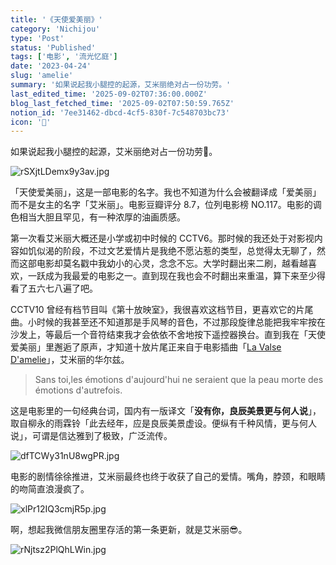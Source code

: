 ```yaml
---
title: '《天使爱美丽》'
category: 'Nichijou'
type: 'Post'
status: 'Published'
tags: ['电影', '流光忆庭']
date: '2023-04-24'
slug: 'amelie'
summary: '如果说起我小腿控的起源，艾米丽绝对占一份功劳。'
last_edited_time: '2025-09-02T07:36:00.000Z'
blog_last_fetched_time: '2025-09-02T07:50:59.765Z'
notion_id: '7ee31462-dbcd-4cf5-830f-7c548703bc73'
icon: '🏐'
---
```


如果说起我小腿控的起源，艾米丽绝对占一份功劳🫣。

![rSXjtLDemx9y3av.jpg](https://cdn.sa.net/2024/03/16/rSXjtLDemx9y3av.jpg)

「天使爱美丽」，这是一部电影的名字。我也不知道为什么会被翻译成「爱美丽」而不是女主的名字「艾米丽」。电影豆瓣评分 8.7，位列电影榜 NO.117。电影的调色相当大胆且罕见，有一种浓厚的油画质感。

第一次看艾米丽大概还是小学或初中时候的 CCTV6。那时候的我还处于对影视内容如饥似渴的阶段，不过文艺爱情片是我绝不愿沾惹的类型，总觉得太无聊了，然而这部电影却莫名戳中我幼小的心灵，念念不忘。大学时翻出来二刷，越看越喜欢，一跃成为我最爱的电影之一。直到现在我也会不时翻出来重温，算下来至少得看了五六七八遍了吧。

CCTV10 曾经有档节目叫《第十放映室》，我很喜欢这档节目，更喜欢它的片尾曲。小时候的我甚至还不知道那是手风琴的音色，不过那段旋律总能把我牢牢按在沙发上，等最后一个音符结束我才会依依不舍地按下遥控器换台。直到我在「天使爱美丽」里邂逅了原声，才知道十放片尾正来自于电影插曲「[La Valse D'amelie](https://music.163.com/song?id=26635188&userid=45403592)」，艾米丽的华尔兹。

> Sans toi,les émotions d'aujourd'hui ne seraient que la peau morte des émotions d'autrefois.

这是电影里的一句经典台词，国内有一版译文「**没有你，良辰美景更与何人说**」，取自柳永的雨霖铃「此去经年，应是良辰美景虚设。便纵有千种风情，更与何人说」，可谓是信达雅到了极致，广泛流传。

![dfTCWy31nU8wgPR.jpg](https://cdn.sa.net/2024/03/16/dfTCWy31nU8wgPR.jpg)

电影的剧情徐徐推进，艾米丽最终也终于收获了自己的爱情。嘴角，脖颈，和眼睛的吻简直浪漫疯了。

![xlPr12IQ3cmjR5p.jpg](https://cdn.sa.net/2024/03/16/xlPr12IQ3cmjR5p.jpg)

啊，想起我微信朋友圈里存活的第一条更新，就是艾米丽😎。

![rNjtsz2PlQhLWin.jpg](https://cdn.sa.net/2024/03/16/rNjtsz2PlQhLWin.jpg)
